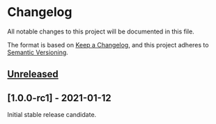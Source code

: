# Changelog

All notable changes to this project will be documented in this file.

The format is based on [Keep a Changelog](https://keepachangelog.com/en/1.0.0/), and this project adheres
to [Semantic Versioning](https://semver.org/spec/v2.0.0.html).

## [Unreleased]

## [1.0.0-rc1] - 2021-01-12

Initial stable release candidate.

[unreleased]: https://github.com/creekorful/bathyscaphe/compare/v1.0.0-rc1...HEAD

[v1.0.0-rc1]: https://github.com/creekorful/bathyscaphe/releases/tag/v1.0.0-rc1